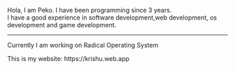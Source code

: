 <html>
  
  <body>
   <p>Hola, I am Peko. I have been programming since 3 years.<br>I have a good experience in software development,web development, os development and game development.<p>
    <hr>
    <p>Currently I am working on Radical Operating System</p>
    <p>This is my website: https://krishu.web.app</p>
  </body>
</html>
